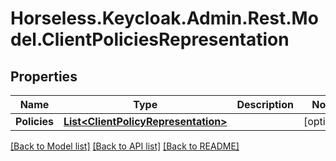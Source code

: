 # Horseless.Keycloak.Admin.Rest.Model.ClientPoliciesRepresentation

## Properties

Name | Type | Description | Notes
------------ | ------------- | ------------- | -------------
**Policies** | [**List&lt;ClientPolicyRepresentation&gt;**](ClientPolicyRepresentation.md) |  | [optional] 

[[Back to Model list]](../README.md#documentation-for-models) [[Back to API list]](../README.md#documentation-for-api-endpoints) [[Back to README]](../README.md)

